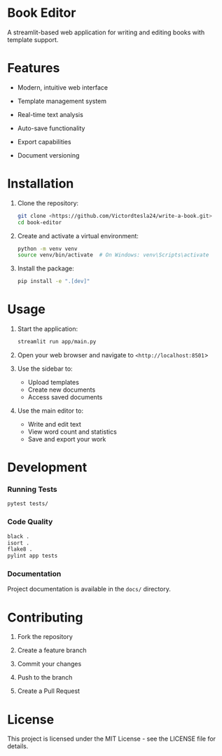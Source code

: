 # Book Editor

A streamlit-based web application for writing and editing books with template support.

#
# Features

- Modern, intuitive web interface

- Template management system

- Real-time text analysis

- Auto-save functionality

- Export capabilities

- Document versioning

#
# Installation

1. Clone the repository:

   ```bash
   git clone <https://github.com/Victordtesla24/write-a-book.git>
   cd book-editor
   ```

1. Create and activate a virtual environment:

   ```bash
   python -m venv venv
   source venv/bin/activate  # On Windows: venv\Scripts\activate

   ```

1. Install the package:

   ```bash
   pip install -e ".[dev]"
   ```

#
# Usage

1. Start the application:

   ```bash
   streamlit run app/main.py
   ```

1. Open your web browser and navigate to `<http://localhost:8501`>

1. Use the sidebar to:
   - Upload templates
   - Create new documents
   - Access saved documents

1. Use the main editor to:
   - Write and edit text
   - View word count and statistics
   - Save and export your work

#
# Development

### Running Tests

```bash
pytest tests/

```

### Code Quality

```bash
black .
isort .
flake8 .
pylint app tests

```

### Documentation

Project documentation is available in the `docs/` directory.

#
# Contributing

1. Fork the repository

2. Create a feature branch

3. Commit your changes

4. Push to the branch

5. Create a Pull Request

#
# License

This project is licensed under the MIT License - see the LICENSE file for details.
